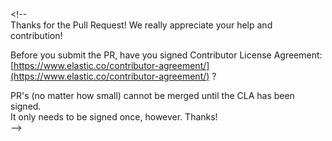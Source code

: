 &lt;!--  
Thanks for the Pull Request!  We really appreciate your help and contribution!

Before you submit the PR, have you signed Contributor License Agreement: [https://www.elastic.co/contributor-agreement/](https://www.elastic.co/contributor-agreement/) ?

PR's \(no matter how small\) cannot be merged until the CLA has been signed.  
It only needs to be signed once, however. Thanks!  
--&gt; 

